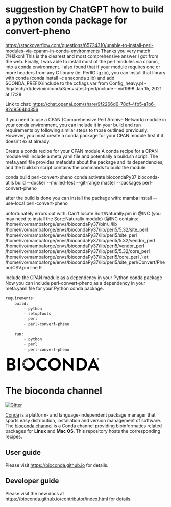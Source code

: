 # suggestion by ChatGPT how to build a python conda package for convert-pheno

https://stackoverflow.com/questions/65724310/unable-to-install-perl-modules-via-cpanm-in-conda-environments
Thanks you very match @Håkon! This is the clearest and most comprehensive answer I got from the web. Finally, I was able to install most of the perl modules via cpanm, into a conda environment. I also found that if your module requires one or more headers from any C library (ie: PerlIO::gzip), you can install that library with conda (conda install -c anaconda zlib) and add $CONDA_PREFIX/include to the ccflags var from Config_heavy.pl -I/igatech/rd/dev/miniconda3/envs/test-perl/include – 
vid1998
 Jan 15, 2021 at 17:28

Link to chat:
https://chat.openai.com/share/9f2266d6-78df-4fb5-a1b6-82d9564bd356

If you need to use a CPAN (Comprehensive Perl Archive Network) module in your conda environment,
you can include it in your build and run requirements by following similar steps to those outlined previously.
However, you must create a conda package for your CPAN module first if it doesn't exist already.

Create a conda recipe for your CPAN module
A conda recipe for a CPAN module will include a meta.yaml file and potentially a build.sh script.
The meta.yaml file provides metadata about the package and its dependencies,
and the build.sh script contains the commands to build the module.

conda build perl-convert-pheno
conda activate biocondaPy37
bioconda-utils build --docker --mulled-test --git-range master --packages perl-convert-pheno

after the build is done you can install the package with:
mamba install --use-local perl-convert-pheno

unfortunately errors out with:
Can't locate Sort/Naturally.pm in @INC (you may need to install the Sort::Naturally module) (@INC contains: /home/ivo/mambaforge/envs/biocondaPy37/bin/../lib /home/ivo/mambaforge/envs/biocondaPy37/lib/perl5/5.32/site_perl /home/ivo/mambaforge/envs/biocondaPy37/lib/perl5/site_perl /home/ivo/mambaforge/envs/biocondaPy37/lib/perl5/5.32/vendor_perl /home/ivo/mambaforge/envs/biocondaPy37/lib/perl5/vendor_perl /home/ivo/mambaforge/envs/biocondaPy37/lib/perl5/5.32/core_perl /home/ivo/mambaforge/envs/biocondaPy37/lib/perl5/core_perl .) at /home/ivo/mambaforge/envs/biocondaPy37/lib/perl5/site_perl/Convert/Pheno/CSV.pm line 9.

Include the CPAN module as a dependency in your Python conda package
Now you can include perl-convert-pheno as a dependency in your meta.yaml file for your Python conda package.

```
requirements:
	build:
		- python
		- setuptools
		- perl
		- perl-convert-pheno

	run:
		- python
		- perl
		- perl-convert-pheno
```

![](https://raw.githubusercontent.com/bioconda/bioconda-recipes/master/logo/bioconda_monochrome_small.png "Bioconda")

# The bioconda channel

[![Gitter](https://badges.gitter.im/bioconda/bioconda-recipes.svg)](https://gitter.im/bioconda/Lobby?utm_source=badge&utm_medium=badge&utm_campaign=pr-badge)

[Conda](http://anaconda.org) is a platform- and language-independent package
manager that sports easy distribution, installation and version management of
software. The [bioconda channel](https://anaconda.org/bioconda) is a Conda
channel providing bioinformatics related packages for **Linux** and **Mac OS**.
This repository hosts the corresponding recipes.

## User guide

Please visit https://bioconda.github.io for details.

## Developer guide

Please visit the new docs at https://bioconda.github.io/contributor/index.html for details.
